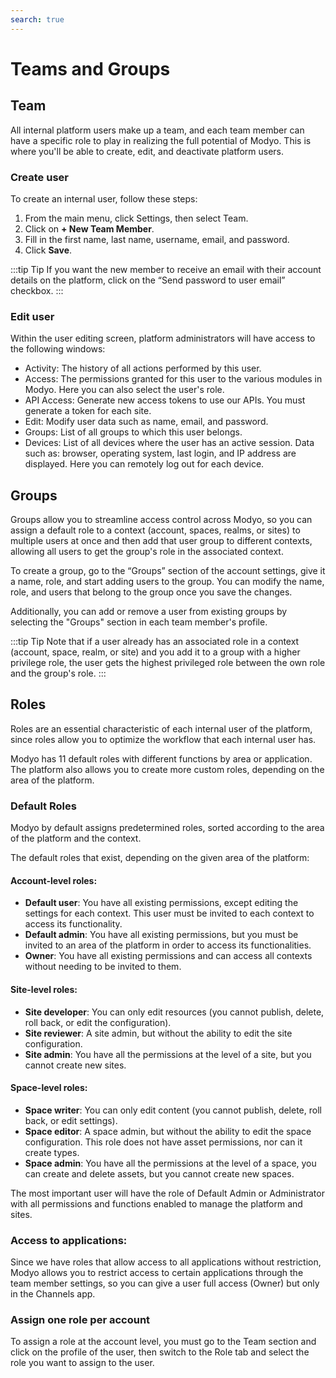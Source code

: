 ```yaml
---
search: true
---
```


# Teams and Groups

## Team

All internal platform users make up a team, and each team member can have a specific role to play in realizing the full potential of Modyo. This is where you'll be able to create, edit, and deactivate platform users.

### Create user

To create an internal user, follow these steps:

1. From the main menu, click Settings, then select Team.
1. Click on **+ New Team Member**.
1. Fill in the first name, last name, username, email, and password.
1. Click **Save**.

:::tip Tip
If you want the new member to receive an email with their account details on the platform, click on the “Send password to user email” checkbox.
:::

### Edit user

Within the user editing screen, platform administrators will have access to the following windows:

- Activity: The history of all actions performed by this user.
- Access: The permissions granted for this user to the various modules in Modyo. Here you can also select the user's role.
- API Access: Generate new access tokens to use our APIs. You must generate a token for each site.
- Edit: Modify user data such as name, email, and password.
- Groups: List of all groups to which this user belongs.
- Devices: List of all devices where the user has an active session. Data such as: browser, operating system, last login, and IP address are displayed. Here you can remotely log out for each device.

## Groups

Groups allow you to streamline access control across Modyo, so you can assign a default role to a context (account, spaces, realms, or sites) to multiple users at once and then add that user group to different contexts, allowing all users to get the group's role in the associated context.

To create a group, go to the “Groups” section of the account settings, give it a name, role, and start adding users to the group. You can modify the name, role, and users that belong to the group once you save the changes.

Additionally, you can add or remove a user from existing groups by selecting the "Groups" section in each team member's profile.

:::tip Tip
Note that if a user already has an associated role in a context (account, space, realm, or site) and you add it to a group with a higher privilege role, the user gets the highest privileged role between the own role and the group's role.
:::

## Roles

Roles are an essential characteristic of each internal user of the platform, since roles allow you to optimize the workflow that each internal user has.

Modyo has 11 default roles with different functions by area or application. The platform also allows you to create more custom roles, depending on the area of the platform.

### Default Roles

Modyo by default assigns predetermined roles, sorted according to the area of the platform and the context.

The default roles that exist, depending on the given area of the platform:

#### Account-level roles:

- **Default user**: You have all existing permissions, except editing the settings for each context. This user must be invited to each context to access its functionality.
- **Default admin**: You have all existing permissions, but you must be invited to an area of the platform in order to access its functionalities.
- **Owner**: You have all existing permissions and can access all contexts without needing to be invited to them.

#### Site-level roles:

- **Site developer**: You can only edit resources (you cannot publish, delete, roll back, or edit the configuration).
- **Site reviewer**: A site admin, but without the ability to edit the site configuration.
- **Site admin**: You have all the permissions at the level of a site, but you cannot create new sites.

#### Space-level roles:

- **Space writer**: You can only edit content (you cannot publish, delete, roll back, or edit settings).
- **Space editor**: A space admin, but without the ability to edit the space configuration. This role does not have asset permissions, nor can it create types.
- **Space admin**: You have all the permissions at the level of a space, you can create and delete assets, but you cannot create new spaces.

The most important user will have the role of Default Admin or Administrator with all permissions and functions enabled to manage the platform and sites.

### Access to applications:
Since we have roles that allow access to all applications without restriction, Modyo allows you to restrict access to certain applications through the team member settings, so you can give a user full access (Owner) but only in the Channels app.

### Assign one role per account

To assign a role at the account level, you must go to the Team section and click on the profile of the user, then switch to the Role tab and select the role you want to assign to the user.
